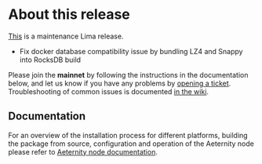 # About this release

[This](https://github.com/aeternity/aeternity/releases/tag/v5.6.4) is a maintenance Lima release.

* Fix docker database compatibility issue by bundling LZ4 and Snappy into RocksDB build 

Please join the **mainnet** by following the instructions in the documentation below,
and let us know if you have any problems by [opening a ticket](https://github.com/aeternity/aeternity/issues).
Troubleshooting of common issues is documented [in the wiki](https://github.com/aeternity/aeternity/wiki/Troubleshooting).

## Documentation

For an overview of the installation process for different platforms,
building the package from source, configuration and operation of the Aeternity
node please refer to [Aeternity node documentation](https://docs.aeternity.io/).

